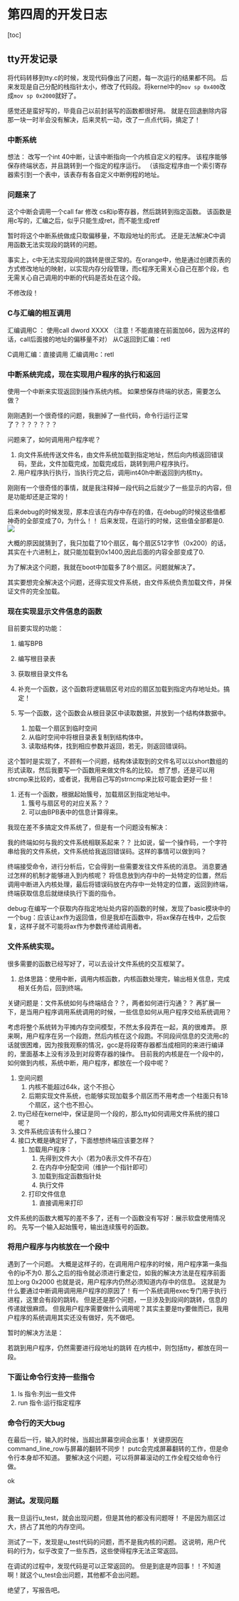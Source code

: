 # 第四周的开发日志

[toc]

## tty开发记录

将代码转移到tty.c的时候，发现代码像出了问题，每一次运行的结果都不同。
后来发现是自己分配的栈指针太小，修改了代码段。将kernel中的`mov sp 0x400`改成`mov sp 0x2000`就好了。

感觉还是蛮好写的，毕竟自己以前封装写的函数都很好用。
就是在回退删除内容那一块一时半会没有解决，后来灵机一动，改了一点点代码，搞定了！


### 中断系统

想法：
改写一个int 40中断，让该中断指向一个内核自定义的程序。
该程序能够保存终端状态，并且跳转到一个指定的程序运行。
（该指定程序由一个索引寄存器索引到一个表中，该表存有各自定义中断例程的地址。

### 问题来了

这个中断会调用一个call far 修改 cs和ip寄存器，然后跳转到指定函数。
该函数是用c写的，汇编之后，似乎只能生成ret，而不能生成retf

暂时将这个中断系统做成只取偏移量，不取段地址的形式。
还是无法解决C中调用函数无法实现段的跳转的问题。

事实上，c中无法实现段间的跳转是很正常的。在orange中，他是通过创建页表的方式修改地址的映射，以实现内存分段管理，而c程序无需关心自己在那个段，也无需关心自己调用的中断的代码是否处在这个段。

不修改段！

### C与汇编的相互调用

汇编调用C ： 使用call dword XXXX
（注意！不能直接在前面加66，因为这样的话，call后面接的地址的偏移量不对）
从C返回到汇编：retl

C调用汇编：直接调用
汇编调用c：retl

### 中断系统完成，现在实现用户程序的执行和返回

使用一个中断来实现返回到操作系统内核。
如果想保存终端的状态，需要怎么做？ 

刚刚遇到一个很奇怪的问题，我删掉了一些代码，命令行运行正常了？？？？？？？

问题来了，如何调用用户程序呢？
1. 向文件系统传送文件名，由文件系统加载到指定地址，然后向内核返回错误码，至此，文件加载完成，加载完成后，跳转到用户程序执行。
1. 用户程序执行执行，当执行完之后，调用int40h中断返回到内核tty。

刚刚有一个很奇怪的事情，就是我注释掉一段代码之后就少了一些显示的内容，但是功能却还是正常的！
<!-- ![](https://i.loli.net/2018/03/31/5abf256f1536e.png) -->

后来debug的时候发现，原本应该在内存中存在的值，在debug的时候这些值都神奇的全部变成了0，为什么！！
后来发现，在运行的时候，这些值全部都是0.
![](https://i.loli.net/2018/03/31/5abf25fb40942.png)

大概的原因就猜到了，我只加载了10个扇区，每个扇区512字节（0x200）的话，其实在十六进制上，就只能加载到0x1400,因此后面的内容全部变成了0.

为了解决这个问题，我就在boot中加载多了8个扇区。问题就解决了。

其实要想完全解决这个问题，还得实现文件系统，由文件系统负责加载文件，并保证文件的完全加载。

### 现在实现显示文件信息的函数

目前要实现的功能：

1. 编写BPB
1. 编写根目录表
1. 获取根目录文件名

1. 补充一个函数，这个函数将逻辑扇区号对应的扇区加载到指定内存地址处。搞定！
1. 写一个函数，这个函数会从根目录区中读取数据，并放到一个结构体数据中。
    1. 加载一个扇区到临时空间
    1. 从临时空间中将根目录表复制到结构体中。
    1. 读取结构体，找到相应参数并返回，若无，则返回错误码。

这个暂时是实现了，不顾有一个问题，结构体读取到的文件名可以以short数组的形式读取，然后我要写一个函数用来做文件名的比较。
想了想，还是可以用strcmp来比较的，或者说，我用自己写的strncmp来比较可能会更好一些！

1. 还有一个函数，根据起始簇号，加载扇区到指定地址中。
    1. 簇号与扇区号的对应关系？？
    1. 可以由BPB表中的信息计算得来。

我现在差不多搞定文件系统了，但是有一个问题没有解决：

我的终端如何与我的文件系统相联系起来？？
比如说，留一个操作码，一个字符串给我的文件系统，文件系统给我返回错误码。这样的事情可以做到吗？

终端接受命令，进行分析后，它会得到一些需要发往文件系统的消息。
消息要通过怎样的机制才能够进入到内核呢？
将信息放到内存中的一处特定的位置，然后调用中断进入内核处理，最后将错误码放在内存中一处特定的位置，返回到终端，终端获取信息后就继续执行下面的指令。

debug:在编写一个获取内存指定地址处内容的函数的时候，发现了basic模块中的一个bug：应该让ax作为返回值，但是我却在函数中，将ax保存在栈中，之后恢复，这样子就不可能将ax作为参数传递给调用者。

### 文件系统实现。

很多需要的函数已经写好了，可以去设计文件系统的交互框架了。

1. 总体思路：使用中断，调用内核函数，内核函数处理完，输出相关信息，完成相关任务后，回到终端。

关键问题是：文件系统如何与终端结合？？，两者如何进行沟通？？
再扩展一下，是当用户程序调用系统调用的时候，一些信息如何从用户程序交给系统调用？

考虑将整个系统转为平摊内存空间模型，不然太多段弄在一起，真的很难弄。
原来啊，用户程序在另一个段跑，然后内核在这个段跑。不同段间信息的交流用c的话就很困难，因为按我观察的情况，gcc是将段寄存器都当成相同的来进行编译的，里面基本上没有涉及到对段寄存器的操作。
目前我的内核是在一个段中的，如何做到内核，系统中断，用户程序，都放在一个段中呢？

1. 空间问题
    1. 内核不能超过64k，这个不担心
    1. 后期实现文件系统，也能够实现加载多个扇区而不用考虑一个柱面只有18个扇区，这个也不担心。
1. tty已经在kernel中，保证是同一个段的，那么tty如何调用文件系统的接口呢？
1. 文件系统应该有什么接口？
1. 接口大概是确定好了，下面想想终端应该要怎样？
    1. 加载用户程序：
        1. 先得到文件大小（若为0表示文件不存在）
        1. 在内存中分配空间（维护一个指针即可）
        1. 加载到指定函数指针处
        1. 执行文件
    1. 打印文件信息
        1. 直接调用来打印

文件系统的函数大概写的差不多了，还有一个函数没有写好：展示软盘使用情况的。
先写一个输入起始簇号，输出连续簇号的函数。

### 将用户程序与内核放在一个段中

遇到了一个问题。
大概是这样子的，在调用用户程序的时候，用户程序第一条指令的ip不为0.
那么之后的指令就必须进行重定位，如我的解决方法是在程序前面加上org 0x2000
也就是说，用户程序内仍然必须知道内存中的信息。
这就是为什么要通过中断调用调用用户程序的原因了！有一个系统调用exec专门用于执行进程，这里会有段的跳转。
但是还是那个问题，一旦涉及到段间的跳转，信息的传递就很麻烦。
但我用户程序需要做什么调用呢？其实主要是tty要做而已，我用户程序的系统调用其实还没有做好，先不做吧。

暂时的解决方法是：

若跳到用户程序，仍然需要进行段地址的跳转
在内核中，则包括tty，都放在同一段。

### 下面让命令行支持一些指令

1. ls 指令:列出一些文件
1. run 指令:运行指定程序

### 命令行的天大bug

在最后一行，输入的时候，当超出屏幕空间会出事！
关键原因在command_line_row与屏幕的翻转不同步！
putc会完成屏幕翻转的工作，但是命令行本身却不知道。
要解决这个问题，可以将屏幕滚动的工作全程交给命令行做。

ok

### 测试。发现问题

我一旦运行u_test，就会出现问题，但是其他的都没有问题呀！
不是因为扇区过大，挤占了其他的内存空间。

测试了一下，发现是u_test代码的问题，而不是我内核的问题。
这说明，用户代码的行为，似乎改变了一些东西，这些使得程序无法正常返回。

在调试的过程中，发现代码是可以正常返回的。
但是到底是咋回事！！不知道啊！就这个u_test会出问题，其他都不会出问题。

绝望了，写报告吧。